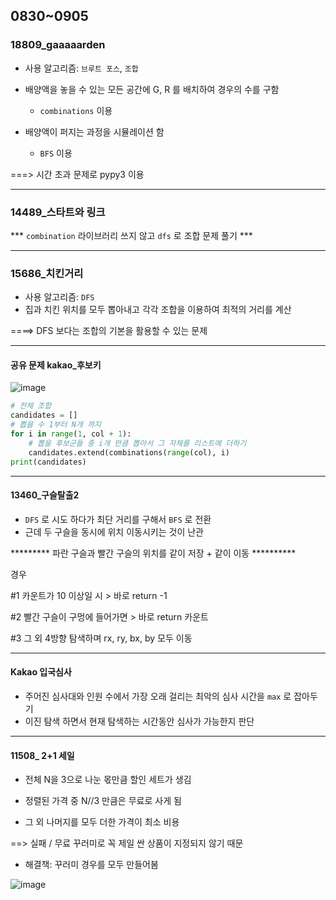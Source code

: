 ## 0830~0905

### 18809_gaaaaarden

- 사용 알고리즘: `브루트 포스`, `조합` 
- 배양액을 놓을 수 있는 모든 공간에 G, R 를 배치하여 경우의 수를 구함
  - `combinations` 이용  

- 배양액이 퍼지는 과정을 시뮬레이션 함 
  - `BFS` 이용 

===> 시간 초과 문제로 pypy3 이용 

<hr>

### 14489_스타트와 링크 

*** `combination` 라이브러리 쓰지 않고 `dfs` 로 조합 문제 풀기 *** 

<hr>

### 15686_치킨거리

- 사용 알고리즘: `DFS` 
- 집과 치킨 위치를 모두 뽑아내고 각각 조합을 이용하여 최적의 거리를 계산 

====> DFS 보다는 조합의 기본을 활용할 수 있는 문제 

<hr>

#### 공유 문제 kakao_후보키 

![image](https://user-images.githubusercontent.com/77471673/131664844-2fc4b0d5-be4e-4c18-a4d6-bf449c5b0a0b.png)



```python
# 전체 조합 
candidates = []
# 뽑을 수 1부터 N개 까지 
for i in range(1, col + 1):
    # 뽑을 후보군들 중 i개 만큼 뽑아서 그 자체를 리스트에 더하기 
    candidates.extend(combinations(range(col), i)
print(candidates)
```



<hr>

#### 13460_구슬탈출2 

- `DFS` 로 시도 하다가 최단 거리를 구해서 `BFS` 로 전환 
- 근데 두 구슬을 동시에 위치 이동시키는 것이 난관 

********* 파란 구슬과 빨간 구슬의 위치를 같이 저장 + 같이 이동 ********** 

경우 

#1 카운트가 10 이상일 시 > 바로 return -1 

#2 빨간 구슬이 구멍에 들어가면 > 바로 return 카운트 

#3 그 외 4방향 탐색하며 rx, ry, bx,  by 모두 이동 

<hr>

#### Kakao 입국심사

- 주어진 심사대와 인원 수에서 가장 오래 걸리는 최악의 심사 시간을 `max` 로 잡아두기 
- 이진 탐색 하면서 현재 탐색하는 시간동안 심사가 가능한지 판단 



<hr>

#### 11508_ 2+1 세일 

- 전체 N을 3으로 나눈 몫만큼 할인 세트가 생김 

- 정렬된 가격 중 N//3 만큼은 무료로 사게 됨 
- 그 외 나머지를 모두 더한 가격이 최소 비용 

==> 실패 / 무료 꾸러미로 꼭 제일 싼 상품이 지정되지 않기 때문 

- 해결책: 꾸러미 경우를 모두 만들어봄 

![image](https://user-images.githubusercontent.com/77471673/132111751-2307f8ff-7dcb-4cf9-9228-ad1858ca28e9.png)



